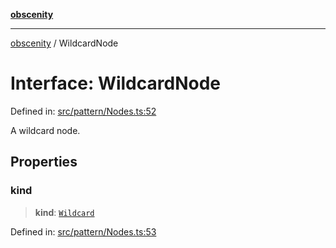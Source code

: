 [**obscenity**](../README.md)

***

[obscenity](../README.md) / WildcardNode

# Interface: WildcardNode

Defined in: [src/pattern/Nodes.ts:52](https://github.com/jo3-l/obscenity/blob/907e5d7d34bb29e7d66f262535368ae2d124a8eb/src/pattern/Nodes.ts#L52)

A wildcard node.

## Properties

### kind

> **kind**: [`Wildcard`](../enumerations/SyntaxKind.md#wildcard)

Defined in: [src/pattern/Nodes.ts:53](https://github.com/jo3-l/obscenity/blob/907e5d7d34bb29e7d66f262535368ae2d124a8eb/src/pattern/Nodes.ts#L53)
